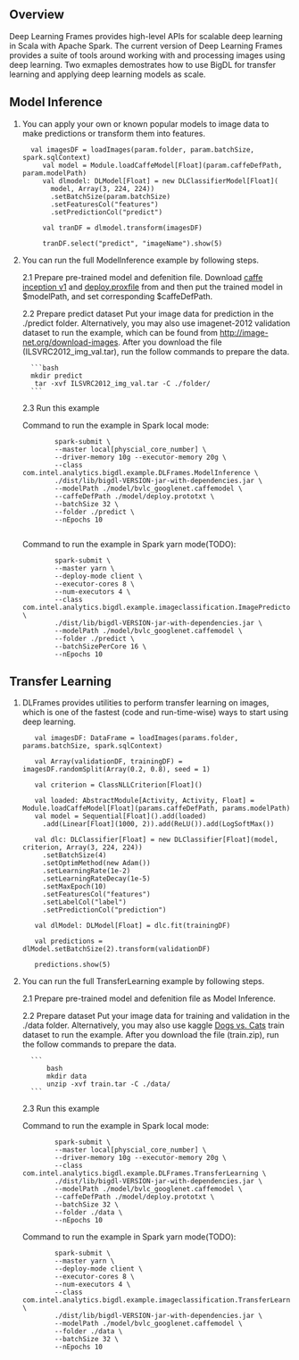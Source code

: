 ## Overview
   Deep Learning Frames provides high-level APIs for scalable deep learning in Scala with Apache Spark.
   The current version of Deep Learning Frames provides a suite of tools around working with and processing images using deep learning. 
   Two exmaples demostrates how to use BigDL for transfer learning and applying deep learning models as scale.

## Model Inference
   1. You can apply your own or known popular models to image data to make predictions or transform them into features.
            
            val imagesDF = loadImages(param.folder, param.batchSize, spark.sqlContext)
               val model = Module.loadCaffeModel[Float](param.caffeDefPath, param.modelPath)
               val dlmodel: DLModel[Float] = new DLClassifierModel[Float](
                 model, Array(3, 224, 224))
                 .setBatchSize(param.batchSize)
                 .setFeaturesCol("features")
                 .setPredictionCol("predict")
           
               val tranDF = dlmodel.transform(imagesDF)
           
               tranDF.select("predict", "imageName").show(5)
   
   2. You can run the full ModelInference example by following steps.
        
        2.1 Prepare pre-trained model and defenition file.
        Download [caffe inception v1](http://dl.caffe.berkeleyvision.org/bvlc_googlenet.caffemodel) and [deploy.proxfile](https://github.com/BVLC/caffe/blob/master/models/bvlc_googlenet/deploy.prototxt) from 
        and then put the trained model in $modelPath, and set corresponding $caffeDefPath.
   
        2.2 Prepare predict dataset
        Put your image data for prediction in the ./predict folder. Alternatively, you may also use imagenet-2012 validation dataset to run the example, which can be found from <http://image-net.org/download-images>. After you download the file (ILSVRC2012_img_val.tar), run the follow commands to prepare the data.
    
            ```bash
            mkdir predict
             tar -xvf ILSVRC2012_img_val.tar -C ./folder/
            ```
  
        2.3 Run this example

        Command to run the example in Spark local mode:
        ```
                spark-submit \
                --master local[physcial_core_number] \
                --driver-memory 10g --executor-memory 20g \
                --class com.intel.analytics.bigdl.example.DLFrames.ModelInference \
                ./dist/lib/bigdl-VERSION-jar-with-dependencies.jar \
                --modelPath ./model/bvlc_googlenet.caffemodel \
                --caffeDefPath ./model/deploy.prototxt \
                --batchSize 32 \
                --folder ./predict \
                --nEpochs 10
                
        ```

        Command to run the example in Spark yarn mode(TODO):
        ```
                spark-submit \
                --master yarn \
                --deploy-mode client \
                --executor-cores 8 \
                --num-executors 4 \
                --class com.intel.analytics.bigdl.example.imageclassification.ImagePredictor \
                ./dist/lib/bigdl-VERSION-jar-with-dependencies.jar \
                --modelPath ./model/bvlc_googlenet.caffemodel \
                --folder ./predict \
                --batchSizePerCore 16 \
                --nEpochs 10
        ```
## Transfer Learning 
   1. DLFrames provides utilities to perform transfer learning on images, which is one of the fastest (code and run-time-wise) ways to start using deep learning.             
         
             val imagesDF: DataFrame = loadImages(params.folder, params.batchSize, spark.sqlContext)
       
             val Array(validationDF, trainingDF) = imagesDF.randomSplit(Array(0.2, 0.8), seed = 1)
       
             val criterion = ClassNLLCriterion[Float]()
       
             val loaded: AbstractModule[Activity, Activity, Float] = Module.loadCaffeModel[Float](params.caffeDefPath, params.modelPath)
             val model = Sequential[Float]().add(loaded)
               .add(Linear[Float](1000, 2)).add(ReLU()).add(LogSoftMax())
       
             val dlc: DLClassifier[Float] = new DLClassifier[Float](model, criterion, Array(3, 224, 224))
               .setBatchSize(4)
               .setOptimMethod(new Adam())
               .setLearningRate(1e-2)
               .setLearningRateDecay(1e-5)
               .setMaxEpoch(10)
               .setFeaturesCol("features")
               .setLabelCol("label")
               .setPredictionCol("prediction")
          
             val dlModel: DLModel[Float] = dlc.fit(trainingDF)
          
             val predictions = dlModel.setBatchSize(2).transform(validationDF)
       
             predictions.show(5)
         
   2. You can run the full TransferLearning example by following steps.
        
        2.1 Prepare pre-trained model and defenition file as Model Inference.
        
        2.2 Prepare dataset
        Put your image data for training and validation in the ./data folder. Alternatively, you may also use kaggle [Dogs vs. Cats](https://www.kaggle.com/c/dogs-vs-cats/data) train dataset to run the example. After you download the file (train.zip), run the follow commands to prepare the data.
    
            ```
                bash
                mkdir data
                unzip -xvf train.tar -C ./data/
            ```
  
        2.3 Run this example

        Command to run the example in Spark local mode:
        ```
                spark-submit \
                --master local[physcial_core_number] \
                --driver-memory 10g --executor-memory 20g \
                --class com.intel.analytics.bigdl.example.DLFrames.TransferLearning \
                ./dist/lib/bigdl-VERSION-jar-with-dependencies.jar \
                --modelPath ./model/bvlc_googlenet.caffemodel \
                --caffeDefPath ./model/deploy.prototxt \
                --batchSize 32 \
                --folder ./data \
                --nEpochs 10                
        ```

        Command to run the example in Spark yarn mode(TODO):
        ```
                spark-submit \
                --master yarn \
                --deploy-mode client \
                --executor-cores 8 \
                --num-executors 4 \
                --class com.intel.analytics.bigdl.example.imageclassification.TransferLearning \
                ./dist/lib/bigdl-VERSION-jar-with-dependencies.jar \
                --modelPath ./model/bvlc_googlenet.caffemodel \
                --folder ./data \
                --batchSize 32 \
                --nEpochs 10                
        ```